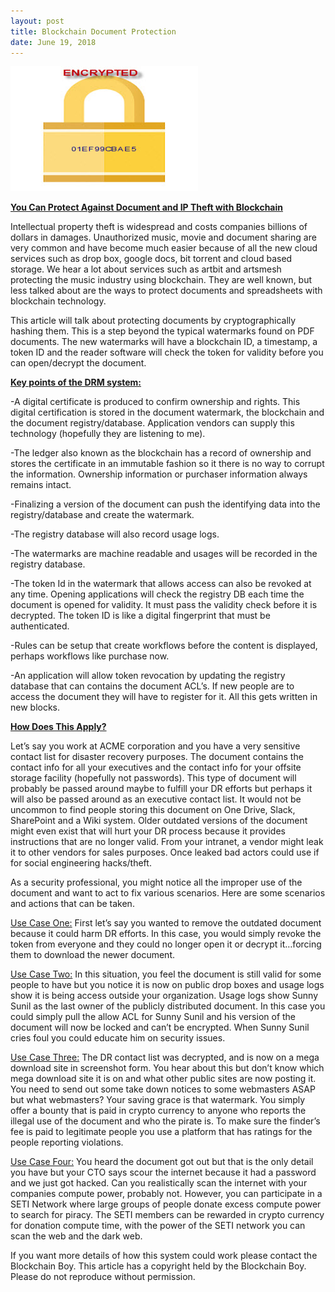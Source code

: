 ```yaml
---
layout: post
title: Blockchain Document Protection
date: June 19, 2018
--- 
```




![](../images/encrypt.jpg)



**<u>You Can Protect Against Document and IP Theft with Blockchain</u>**



Intellectual property theft is widespread and costs companies billions of dollars in damages.
Unauthorized music, movie and document sharing are very common and have become
much easier because of all the new cloud services such as drop box, google docs, bit torrent and
cloud based storage.  We hear a lot about services such as artbit and artsmesh protecting
the music industry using blockchain.  They are well known, but less talked about are the ways
to protect documents and spreadsheets with blockchain technology.  

This article will talk about protecting documents by cryptographically hashing them. This is a 
step beyond the typical watermarks found on PDF documents.  The new watermarks will have
a blockchain ID, a timestamp, a token ID and the reader software will check the token for
validity before you can open/decrypt the document. 

**<u>Key points of the DRM system:</u>**

-A digital certificate is produced to confirm ownership and rights. This digital certification is stored in the
  document watermark, the blockchain and the document registry/database.  Application vendors can supply this technology (hopefully they are listening to me).

-The ledger also known as the blockchain has a record of ownership and stores the certificate in an immutable fashion so it there is no way to corrupt the information.  Ownership information or purchaser information always remains intact.

-Finalizing a version of the document can push the identifying data into the registry/database
  and create the watermark. 

-The registry database will also record usage logs.

-The watermarks are machine readable and usages will be recorded in the registry database.

-The token Id in the watermark that allows access can also be revoked at any time. Opening applications will check the registry DB each time the document is opened for validity. It must pass the validity check before it is decrypted.  The token ID is like a digital fingerprint that must be authenticated.

-Rules can be setup that create workflows before the content is displayed, perhaps workflows like purchase now. 

-An application will allow token revocation by updating the registry database that can contains the document ACL’s. If new people are to access the document they will have to register for it. All this gets written in new blocks.

**<u>How Does This Apply?</u>**

Let’s say you work at ACME corporation and you have a very sensitive contact list for disaster recovery
purposes.  The document contains the contact info for all your executives and the contact info
for your offsite storage facility (hopefully not passwords).  This type of document will probably be passed around maybe to fulfill your DR efforts but perhaps it will also be passed around as an executive contact list.  It would not be uncommon to find people storing this document on One Drive, Slack, SharePoint and a Wiki system. Older outdated versions of the document might even exist that will hurt your DR process because it provides instructions that are no longer valid.   From your intranet, a vendor
might leak it to other vendors for sales purposes.  Once leaked bad actors could use if for social engineering hacks/theft. 

As a security professional, you might notice all the improper use of the document and want to act to fix various scenarios.  Here are some scenarios and actions that can be taken.

<u>Use Case One:</u>  First let’s say you wanted to remove the outdated document because it could harm DR efforts.  In this case, you would simply revoke the token from everyone and they could no longer open it or decrypt it…forcing them to download the newer document.

<u>Use Case Two:</u> In this situation, you feel the document is still valid for some people to have but you
notice it is now on public drop boxes and usage logs show it is being access outside your organization.
Usage logs show Sunny Sunil as the last owner of the publicly distributed document. In this case you could simply pull the allow ACL for Sunny Sunil and his version of the document will now be locked and can’t be encrypted.  When Sunny Sunil cries foul you could educate him on security issues.
                    	
<u>Use Case Three:</u>  The DR contact list was decrypted, and is now on a mega download site in screenshot form.  You hear about this but don’t know which mega download site it is on and what other public sites are now posting it. You need to send out some take down notices to some webmasters ASAP but what webmasters?  Your saving grace is that watermark. You simply offer a bounty that is paid in crypto currency to anyone who reports the illegal use of the document and who the pirate is.  To make sure the finder’s fee is paid to legitimate people you use a platform that has ratings for the people reporting violations.

<u>Use Case Four:</u>  You heard the document got out but that is the only detail you have but your
CTO says scour the internet because it had a password and we just got hacked.  Can you realistically scan the internet with your companies compute power, probably not.  However, you can participate in a SETI Network where large groups of people donate excess compute power to search for piracy.  The SETI members can be rewarded in crypto currency for donation compute time, with the power of the SETI network you can scan the web and the dark web.



If you want more details of how this system could work please contact the Blockchain Boy.  This article has a copyright held by the Blockchain Boy.  Please do not reproduce without permission.




